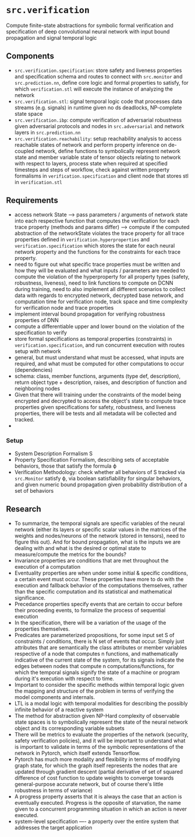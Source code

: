 # `src.verification`
Compute finite-state abstractions for symbolic formal verification and specification of deep convolutional neural network with input bound propagation and signal temporal logic


## Components
- `src.verification.specification`: store safety and liveness properties and specification schema and routes to connect with `src.monitor` and `src.prediction.nn`, define core logic and formal properties to satisfy, for which `verification.stl` will execute the instance of analyzing the network
- `src.verification.stl`: signal temporal logic code that processes data streams (e.g. signals) in runtime given no ds deadlocks, NP-complete state space
- `src.verification.ibp`: compute verification of adversarial robustness given adversarial protocols and nodes in `src.adversarial` and network layers in `src.prediction.nn`
- `src.verification.reachability`: setup reachability analysis to access reachable states of network and perform property inference on de-coupled network, define functions to symbolically represent network state and member variable state of tensor objects relating to network with respect to layers, process state when required at specified timesteps and steps of workflow, check against written property formalisms in `verification.specification` and client node that stores stl in `verification.stl`



## Requirements
- access network State --> pass parameters / arguments of network state into each respective function that computes the verification for each trace property (methods and params differ) --> compute if the computed abstraction of the networkState violates the trace property for all trace properties defined in `verification.hyperproperties` and `verification.specification` which stores the state for each neural network property and the functions for the constraints for each trace property.
- need to figure out what specific trace properties must be written and how they will be evaluated and what inputs / parameters are needed to compute the violation of the hyperproperty for all property types (safety, robustness, liveness), need to link functions to compute on DCNN during training, need to also implement all different scenarios to collect data with regards to encrypted network, decrypted base network, and computation time for verification node, track space and time complexity for verification node and trace properties
- implement interval bound propagation for verifying robustness properties of DNN
- compute a differentiable upper and lower bound on the violation of the specification to verify
- store formal specifications as temporal properties (constraints) in `verification.specification`, and run concurrent execution with routes setup with network
- general, but must understand what must be accessed, what inputs are required, and what must be computed for other computations to occur (dependencies)
- schema: class, member functions, arguments (type def, description), return object type  + description, raises, and description of function and neighboring nodes 
- Given that there will training under the constraints of the model being encrypted and decrypted to access the object's state to compute trace properties given specifications for safety, robustness, and liveness properties, there will be tests and all metadata will be collected and tracked.
- 


### Setup
- System Description Formalism S
- Property Specification Formalism, describing sets of acceptable behaviors, those that satisfy the formula ϕ
- Verification Methodology: check whether all behaviors of S tracked via `src.Monitor` satisfy ϕ, via boolean satisfiability for singular behaviors, and given numeric bound propagation given probability distribution of a set of behaviors


## Research
- To summarize, the temporal signals are specific variables of the neural network (either its layers or specific scalar values in the matrices of the weights and nodes/neurons of the network (stored in tensors), need to figure this out). And for bound propagation, what is the inputs we are dealing with and what is the desired or optimal state to measure/compute the metrics for the bounds?
- Invariance properties are conditions that are met throughout the execution of a computation
- Eventuality properties are when under some initial & specific conditions, a certain event must occur. These properties have more to do with the execution and fallback behavior of the computations themselves, rather than the specific computation and its statistical and mathematical significance.
- Precedance properties specify events that are certain to occur before their proceeding events, to formalize the process of sequential execution
- In the specification, there will be a variation of the usage of the properties themselves.
- Predicates are parameterized propositions, for some input set S of constraints / conditions, there is N set of events that occur. Simply just attributes that are semantically the class attributes or member variables respective of a node that computes n functions, and mathematically indicative of the current state of the system, for its signals indicate the edges between nodes that compute n computations/functions, for which the temporal signals signify the state of a machine or program during it's execution with respect to time.
- Important to consider the specific methods within temporal logic given the mapping and structure of the problem in terms of verifying the model components and internals. 
- LTL is a modal logic with temporal modalities for describing the possibly infinite behavior of a reactive system
- The method for abstraction given NP-Hard complexity of observable state spaces is to symbolically represent the state of the neural network object and its corresponding variable subsets 
- There will be metrics to evaluate the properties of the network (security, safety verification policies), and it will be important to understand what is important to validate in terms of the symbolic representations of the network in Pytorch, which itself extends Tensorflow.
- Pytorch has much more modality and flexibility in terms of modifying graph state, for which the graph itself represents the nodes that are updated through gradient descent (partial derivative of set of squared difference of cost function to update weights to converge towards general-purpose accurate network, but of course there's little robustness in terms of variance)
- A progress property asserts that it is always the case that an action is eventually executed. Progress is the opposite of starvation, the name given to a concurrent programming situation in which an action is never executed.
- system-level specification —- a property over the entire system that addresses the target application
